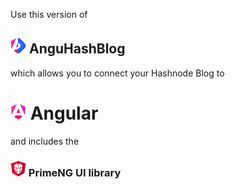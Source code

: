 Use this version of 
## ![angular logo](/AnguHashBlog.png) AnguHashBlog 
which allows you to connect your Hashnode Blog to
# ![angular logo](/angular.png) Angular 

and includes the

### ![primeng logo](/primeng-logo.png) PrimeNG UI library